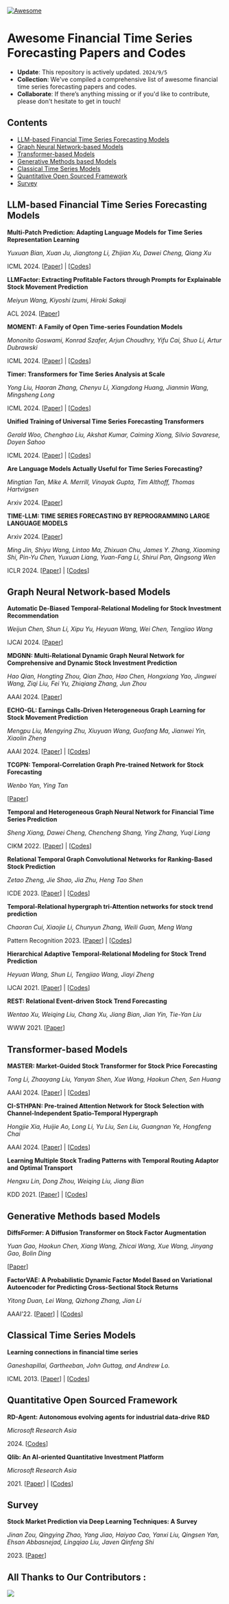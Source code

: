 [![Awesome](https://cdn.rawgit.com/sindresorhus/awesome/d7305f38d29fed78fa85652e3a63e154dd8e8829/media/badge.svg)](https://github.com/TongjiFinLab/awesome-financial-time-series-forecasting) 

# Awesome Financial Time Series Forecasting Papers and Codes



+ **Update**: This repository is actively updated.  `2024/9/5`
+ **Collection**: We've compiled a comprehensive list of awesome financial time series forecasting papers and codes.
+ **Collaborate**: If there’s anything missing or if you'd like to contribute, please don't hesitate to get in touch!

## Contents

+ [LLM-based Financial Time Series Forecasting Models](#LLM-based-Financial-Time-Series-Forecasting-Models)
+ [Graph Neural Network-based Models](#Graph-Neural-Network-based-Models)
+ [Transformer-based Models](#Transformer-based-Models)
+ [Generative Methods based Models](#Generative-Methods-based-Models)
+ [Classical Time Series Models](#Classical-Time-Series-Models)
+ [Quantitative Open Sourced Framework](#Quantitative-Open-Sourced-Framework)
+ [Survey](#Survey)


## LLM-based Financial Time Series Forecasting Models

**Multi-Patch Prediction: Adapting Language Models for Time Series Representation Learning** 

*Yuxuan Bian, Xuan Ju, Jiangtong Li, Zhijian Xu, Dawei Cheng, Qiang Xu* 

ICML 2024. [[Paper](https://openreview.net/forum?id=Rx9GMufByc)] | [[Codes](https://github.com/yxbian23/aLLM4TS)]


**LLMFactor: Extracting Profitable Factors through Prompts for Explainable Stock Movement Prediction**

*Meiyun Wang, Kiyoshi Izumi, Hiroki Sakaji*

ACL 2024. [[Paper](https://aclanthology.org/2024.findings-acl.185.pdf)]


**MOMENT: A Family of Open Time-series Foundation Models**

*Mononito Goswami, Konrad Szafer, Arjun Choudhry, Yifu Cai, Shuo Li, Artur Dubrawski*

ICML 2024. [[Paper](https://arxiv.org/abs/2402.03885)] | [[Codes](https://github.com/moment-timeseries-foundation-model/moment)]


**Timer: Transformers for Time Series Analysis at Scale**

*Yong Liu, Haoran Zhang, Chenyu Li, Xiangdong Huang, Jianmin Wang, Mingsheng Long*

ICML 2024. [[Paper](https://arxiv.org/abs/2402.02368)] | [[Codes](https://github.com/thuml/Large-Time-Series-Model)]

**Unified Training of Universal Time Series Forecasting Transformers**

*Gerald Woo, Chenghao Liu, Akshat Kumar, Caiming Xiong, Silvio Savarese, Doyen Sahoo*

ICML 2024. [[Paper](https://arxiv.org/abs/2402.02592)] | [[Codes](https://github.com/redoules/moirai)]

**Are Language Models Actually Useful for Time Series Forecasting?**

*Mingtian Tan, Mike A. Merrill, Vinayak Gupta, Tim Althoff, Thomas Hartvigsen*

Arxiv 2024. [[Paper](https://arxiv.org/abs/2406.16964)]

**TIME-LLM: TIME SERIES FORECASTING BY REPROGRAMMING LARGE LANGUAGE MODELS**

Arxiv 2024. [[Paper](https://arxiv.org/abs/2406.16964)]

*Ming Jin, Shiyu Wang, Lintao Ma, Zhixuan Chu, James Y. Zhang, Xiaoming Shi, Pin-Yu Chen, Yuxuan Liang, Yuan-Fang Li, Shirui Pan, Qingsong Wen*

ICLR 2024. [[Paper](https://arxiv.org/abs/2310.01728v1)] | [[Codes](https://github.com/KimMeen/Time-LLM)]

## Graph Neural Network-based Models

**Automatic De-Biased Temporal-Relational Modeling for Stock Investment Recommendation**

*Weijun Chen, Shun Li, Xipu Yu, Heyuan Wang, Wei Chen, Tengjiao Wang*

IJCAI 2024. [[Paper](https://www.ijcai.org/proceedings/2024/221)]

**MDGNN: Multi-Relational Dynamic Graph Neural Network for Comprehensive and Dynamic Stock Investment Prediction**

*Hao Qian, Hongting Zhou, Qian Zhao, Hao Chen, Hongxiang Yao, Jingwei Wang, Ziqi Liu, Fei Yu, Zhiqiang Zhang, Jun Zhou*

AAAI 2024. [[Paper](https://ojs.aaai.org/index.php/AAAI/article/view/29381)]

**ECHO-GL: Earnings Calls-Driven Heterogeneous Graph Learning for Stock Movement Prediction**

*Mengpu Liu, Mengying Zhu, Xiuyuan Wang, Guofang Ma, Jianwei Yin, Xiaolin Zheng*

AAAI 2024. [[Paper](https://ojs.aaai.org/index.php/AAAI/article/view/29305)] | [[Codes](https://github.com/pupu0302/ECHOGL)]

**TCGPN: Temporal-Correlation Graph Pre-trained Network for Stock Forecasting**

*Wenbo Yan, Ying Tan*

[[Paper](https://arxiv.org/abs/2407.18519)]

**Temporal and Heterogeneous Graph Neural Network for Financial Time Series Prediction**

*Sheng Xiang, Dawei Cheng, Chencheng Shang, Ying Zhang, Yuqi Liang*

CIKM 2022. [[Paper](https://arxiv.org/abs/2305.08740)] | [[Codes](https://github.com/finint/THGNN)]

**Relational Temporal Graph Convolutional Networks for Ranking-Based Stock Prediction**

*Zetao Zheng, Jie Shao, Jia Zhu, Heng Tao Shen*

ICDE 2023. [[Paper](https://ieeexplore.ieee.org/document/10184655)] | [[Codes](https://github.com/zhengzetao/RTGCN)]

**Temporal-Relational hypergraph tri-Attention networks for stock trend prediction**

*Chaoran Cui, Xiaojie Li, Chunyun Zhang, Weili Guan, Meng Wang*

Pattern Recognition 2023. [[Paper](https://www.sciencedirect.com/science/article/abs/pii/S0031320323004570)] | [[Codes](https://github.com/lixiaojieff/HGTAN)]

**Hierarchical Adaptive Temporal-Relational Modeling for Stock Trend Prediction**

*Heyuan Wang, Shun Li, Tengjiao Wang, Jiayi Zheng*

IJCAI 2021. [[Paper](https://www.ijcai.org/proceedings/2021/508)] | [[Codes](https://github.com/lixiaojieff/HGTAN)]

**REST: Relational Event-driven Stock Trend Forecasting**

*Wentao Xu, Weiqing Liu, Chang Xu, Jiang Bian, Jian Yin, Tie-Yan Liu*

WWW 2021. [[Paper](https://arxiv.org/abs/2102.07372)]


## Transformer-based Models

**MASTER: Market-Guided Stock Transformer for Stock Price Forecasting**

*Tong Li, Zhaoyang Liu, Yanyan Shen, Xue Wang, Haokun Chen, Sen Huang*

AAAI 2024. [[Paper](https://ojs.aaai.org/index.php/AAAI/article/view/27767)] | [[Codes](https://github.com/SJTU-DMTai/MASTER)]

**CI-STHPAN: Pre-trained Attention Network for Stock Selection with Channel-Independent Spatio-Temporal Hypergraph**

*Hongjie Xia, Huijie Ao, Long Li, Yu Liu, Sen Liu, Guangnan Ye, Hongfeng Chai*

AAAI 2024. [[Paper](https://ojs.aaai.org/index.php/AAAI/article/view/28770)] | [[Codes](https://github.com/Harryx2019/CI-STHPAN)]

**Learning Multiple Stock Trading Patterns with Temporal Routing Adaptor and Optimal Transport**

*Hengxu Lin, Dong Zhou, Weiqing Liu, Jiang Bian*

KDD 2021. [[Paper](https://arxiv.org/abs/2106.12950)] | [[Codes](https://github.com/microsoft/qlib/tree/main/examples/benchmarks/TRA)]



## Generative Methods based Models

**DiffsFormer: A Diffusion Transformer on Stock Factor Augmentation**

*Yuan Gao, Haokun Chen, Xiang Wang, Zhicai Wang, Xue Wang, Jinyang Gao, Bolin Ding*

[[Paper](https://arxiv.org/abs/2402.06656)]

**FactorVAE: A Probabilistic Dynamic Factor Model Based on Variational Autoencoder for Predicting Cross-Sectional Stock Returns**

*Yitong Duan, Lei Wang, Qizhong Zhang, Jian Li*

AAAI'22. [[Paper](https://ojs.aaai.org/index.php/AAAI/article/view/20369)] | [[Codes](https://github.com/harrishe1999/FactorVAE)]


## Classical Time Series Models

**Learning connections in financial time series**

*Ganeshapillai, Gartheeban, John Guttag, and Andrew Lo.*

ICML 2013. [[Paper](http://proceedings.mlr.press/v28/ganeshapillai13.pdf)] | [[Codes]()]


## Quantitative Open Sourced Framework

**RD-Agent: Autonomous evolving agents for industrial data-drive R&D**

*Microsoft Research Asia*

$2024$. [[Codes](https://github.com/microsoft/RD-Agent)]

**Qlib: An AI-oriented Quantitative Investment Platform**

*Microsoft Research Asia*

$2021$. [[Paper](https://arxiv.org/abs/2009.11189)] | [[Codes](https://github.com/microsoft/qlib)]


## Survey

**Stock Market Prediction via Deep Learning Techniques: A Survey**

*Jinan Zou, Qingying Zhao, Yang Jiao, Haiyao Cao, Yanxi Liu, Qingsen Yan, Ehsan Abbasnejad, Lingqiao Liu, Javen Qinfeng Shi*

$2023$. [[Paper](https://arxiv.org/abs/2212.12717)]



## All Thanks to Our Contributors :

<a href="https://github.com/TongjiFinLab/awesome-financial-time-series-forecasting/graphs/contributors">
  <img src="https://contrib.rocks/image?repo=TongjiFinLab/awesome-financial-time-series-forecasting" />
</a>

